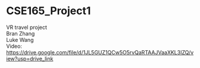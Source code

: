# CSE165_Project1
VR travel project  <br />
Bran Zhang  <br />
Luke Wang<br />
Video: <br />
https://drive.google.com/file/d/1JL5GUZ1QCw5O5rvQaRTAAJVaaXKL3IZQ/view?usp=drive_link
